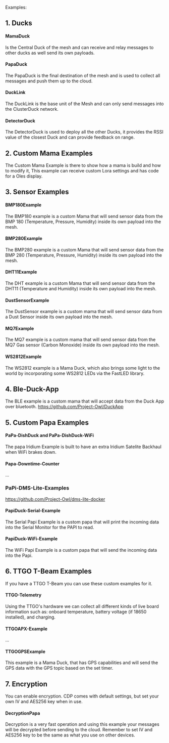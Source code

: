 Examples:

## 1. Ducks

#### MamaDuck
Is the Central Duck of the mesh and can receive and relay messages to other ducks as well send its own payloads.

#### PapaDuck
The PapaDuck is the final destination of the mesh and is used to collect all messages and push them up to the cloud.

#### DuckLink
The DuckLink is the base unit of the Mesh and can only send messages into the ClusterDuck network.

#### DetectorDuck
The DetectorDuck is used to deploy all the other Ducks, it provides the RSSI value of the closest Duck and can provide feedback on range.

## 2. Custom Mama Examples
The Custom Mama Example is there to show how a mama is build and how to modify it, This example can receive custom Lora settings and has code for a Oles display.

## 3. Sensor Examples

#### BMP180Example
The BMP180 example is a custom Mama that will send sensor data from the BMP 180 (Temperature, Pressure, Humidity) inside its own payload into the mesh.

#### BMP280Example
The BMP280 example is a custom Mama that will send sensor data from the BMP 280 (Temperature, Pressure, Humidity) inside its own payload into the mesh.

#### DHT11Example
The DHT example is a custom Mama that will send sensor data from the DHT11 (Temperature and Humidity) inside its own payload into the mesh.

#### DustSensorExample
The DustSensor example is a custom mama that will send sensor data from a Dust Sensor inside its own payload into the mesh.

#### MQ7Example
The MQ7 example is a custom mama that will send sensor data from the MQ7 Gas sensor (Carbon Monoxide) inside its own payload into the mesh.

#### WS2812Example
The WS2812 example is a Mama Duck, which also brings some light to the world by incorporating some WS2812 LEDs via the FastLED library.

## 4. Ble-Duck-App
The BLE example is a custom mama that will accept data from the Duck App over bluetooth.
https://github.com/Project-Owl/DuckApp

## 5. Custom Papa Examples

#### PaPa-DishDuck and PaPa-DishDuck-WiFi
The papa Iridium Example is built to have an extra Iridium Satelite Backhaul when WiFi brakes down.

#### Papa-Downtime-Counter
...

### PaPi-DMS-Lite-Examples
https://github.com/Project-Owl/dms-lite-docker

#### PapiDuck-Serial-Example
The Serial Papi Example is a custom papa that will print the incoming data into the Serial Monitor for the PAPI to read.

#### PapiDuck-WiFi-Example
The WiFi Papi Example is a custom papa that will send the incoming data into the Papi.

## 6. TTGO T-Beam Examples
If you have a TTGO T-Beam you can use these custom examples for it.

#### TTGO-Telemetry
Using the TTGO's hardware we can collect all different kinds of live board information such as: onboard temperature, battery voltage (if 18650 installed), and charging.

#### TTGOAPX-Example
...

#### TTGOGPSExample
This example is a Mama Duck, that has GPS capabilities and will send the GPS data with the GPS topic based on the set timer.

## 7. Encryption
You can enable encryption. CDP comes with default settings, but set your own IV and AES256 key when in use.

#### DecryptionPapa
Decryption is a very fast operation and using this example your messages will be decrypted before sending to the cloud. Remember to set IV and AES256 key to be the same as what you use on other devices.

